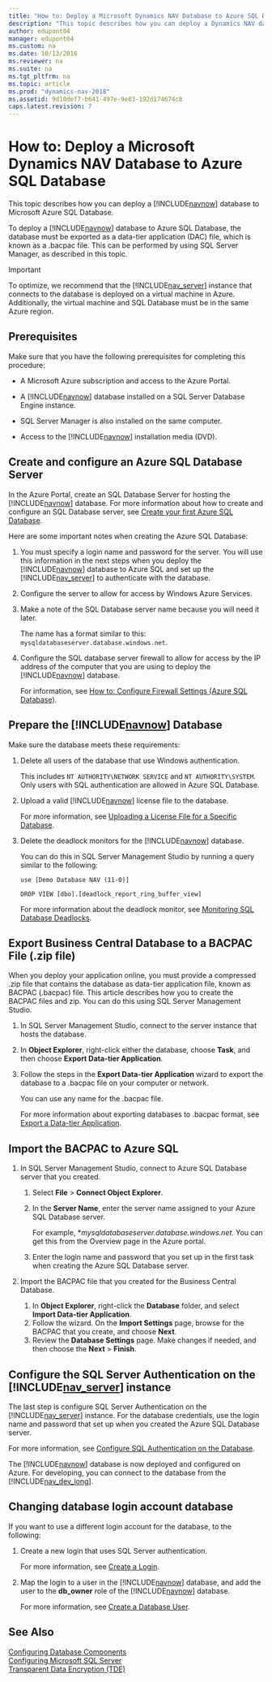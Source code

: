 ```yaml
---
title: "How to: Deploy a Microsoft Dynamics NAV Database to Azure SQL Database"
description: "This topic describes how you can deploy a Dynamics NAV database to Microsoft Azure SQL Database."
author: edupont04
manager: edupont04
ms.custom: na
ms.date: 10/13/2016
ms.reviewer: na
ms.suite: na
ms.tgt_pltfrm: na
ms.topic: article
ms.prod: "dynamics-nav-2018"
ms.assetid: 9d10def7-b641-497e-9e03-192d174674c8
caps.latest.revision: 7
---
```

# How to: Deploy a Microsoft Dynamics NAV Database to Azure SQL Database
This topic describes how you can deploy a [!INCLUDE[navnow](includes/navnow_md.md)] database to Microsoft Azure SQL Database.  

 To deploy a [!INCLUDE[navnow](includes/navnow_md.md)] database to Azure SQL Database, the database must be exported as a data-tier application \(DAC\) file, which is known as a .bacpac file. This can be performed by using SQL Server Manager, as described in this topic.  

> [!IMPORTANT]  
>  To optimize, we recommend that the [!INCLUDE[nav_server](includes/nav_server_md.md)] instance that connects to the database is deployed on a virtual machine in Azure. Additionally, the virtual machine and SQL Database must be in the same Azure region.

## Prerequisites

Make sure that you have the following prerequisites for completing this procedure:

- A Microsoft Azure subscription and access to the Azure Portal.  

- A [!INCLUDE[navnow](includes/navnow_md.md)] database installed on a SQL Server Database Engine instance.

- SQL Server Manager is also installed on the same computer.

- Access to the [!INCLUDE[navnow](includes/navnow_md.md)] installation media \(DVD\).


## Create and configure an Azure SQL Database Server  

In the Azure Portal, create an SQL Database Server for hosting the [!INCLUDE[navnow](includes/navnow_md.md)] database. For more information about how to create and configure an SQL Database server, see [Create your first Azure SQL Database](https://azure.microsoft.com/documentation/articles/sql-database-get-started/).

Here are some important notes when creating the Azure SQL Database:

1.  You must specify a login name and password for the server. You will use this information in the next steps when you deploy the [!INCLUDE[navnow](includes/navnow_md.md)] database to Azure SQL and set up the [!INCLUDE[nav_server](includes/nav_server_md.md)] to authenticate with the database.  

2.  Configure the server to allow for access by Windows Azure Services.  

3. Make a note of the SQL Database server name because you will need it later.

    The name has a format similar to this: `mysqldatabaseserver.database.windows.net`.

4.  Configure the SQL database server firewall to allow for access by the IP address of the computer that you are using to deploy the [!INCLUDE[navnow](includes/navnow_md.md)] database.

    For information, see [How to: Configure Firewall Settings \(Azure SQL Database\)](https://azure.microsoft.com/documentation/articles/sql-database-configure-firewall-settings/).

## Prepare the [!INCLUDE[navnow](includes/navnow_md.md)] Database

Make sure the database meets these requirements:

1. Delete all users of the database that use Windows authentication.

    This includes `NT AUTHORITY\NETWORK SERVICE` and `NT AUTHORITY\SYSTEM`. Only users with SQL authentication are allowed in Azure SQL Database.

2. Upload a valid [!INCLUDE[navnow](includes/navnow_md.md)] license file to the database.

    For more information, see [Uploading a License File for a Specific Database](How-to--Upload-the-License-File.md#UploadtoDatabase).
3. Delete the deadlock monitors for the [!INCLUDE[navnow](includes/navnow_md.md)] database.

    You can do this in SQL Server Management Studio by running a query similar to the following:
            
    ```
    use [Demo Database NAV (11-0)]
        
    DROP VIEW [dbo].[deadlock_report_ring_buffer_view]
    ```
    For more information about the deadlock monitor, see [Monitoring SQL Database Deadlocks](Monitoring-Database-Deadlocks.md).

## Export Business Central Database to a BACPAC File (.zip file)

When you deploy your application online, you must provide a compressed .zip file that contains the database as data-tier application file, known as BACPAC (.bacpac) file. This article describes how you to create the BACPAC files and zip. You can do this using SQL Server Management Studio.

1.	In SQL Server Management Studio, connect to the server instance that hosts the database.
2.	In **Object Explorer**, right-click either the database, choose **Task**, and then choose **Export Data-tier Application**.
3.	Follow the steps in the **Export Data-tier Application** wizard to export the database to a .bacpac file on your computer or network.

    You can use any name for the .bacpac file.

    For more information about exporting databases to .bacpac format, see [Export a Data-tier Application](https://msdn.microsoft.com/library/Hh213241.aspx). 

## Import the BACPAC to Azure SQL

1. In SQL Server Management Studio, connect to Azure SQL Database server that you created.

    1. Select **File** > **Connect Object Explorer**.
    2. In the **Server Name**, enter the server name assigned to your Azure SQL Database server.

        For example, **mysqldatabaseserver.database.windows.net*. You can get this from the Overview page in the Azure portal.
    3. Enter the login name and password that you set up in the first task when creating the Azure SQL Database server.

2. Import the BACPAC file that you created for the Business Central Database.

    1. In **Object Explorer**, right-click the **Database** folder, and select **Import Data-tier Application**.
    2. Follow the wizard. On the **Import Settings** page, browse for the BACPAC that you create, and choose **Next**.
    3. Review the **Database Settings** page. Make changes if needed, and then choose the **Next** > **Finish**.

## Configure the SQL Server Authentication on the [!INCLUDE[nav_server](includes/nav_server_md.md)] instance

The last step is configure SQL Server Authentication on the [!INCLUDE[nav_server](includes/nav_server_md.md)] instance. For the database credentials, use the login name and password that set up when you created the Azure SQL Database server. 

For more information, see [Configure SQL Authentication on the Database](How-to--Configure-SQL-Server-Authentication-in-Microsoft-Dynamics-NAV.md#ConfigNavServer).

The [!INCLUDE[navnow](includes/navnow_md.md)] database is now deployed and configured on Azure. For developing, you can connect to the database from the [!INCLUDE[nav_dev_long](includes/nav_dev_long_md.md)].

## Changing database login account database

If you want to use a different login account for the database, to the following:

1. Create a new login that uses SQL Server authentication.  
  
     For more information, see [Create a Login](https://msdn.microsoft.com/library/aa337562.aspx).  
  
2.  Map the login to a user in the [!INCLUDE[navnow](includes/navnow_md.md)] database, and add the user to the **db\_owner** role of the [!INCLUDE[navnow](includes/navnow_md.md)] database.  
  
     For more information, see [Create a Database User](https://msdn.microsoft.com/library/aa337545.aspx).  
<!--
### To deploy a [!INCLUDE[navnow](includes/navnow_md.md)] database to Azure SQL Database

1. Make sure that you have the following prerequisites for completing this procedure:  

   -   A Microsoft Azure subscription and access to the Azure Management Portal.  

   -   [!INCLUDE[navnow](includes/navnow_md.md)] database is installed on a SQL Server Database Engine instance. SQL Server Manager is also installed on the same computer.  

       Make sure the database does not contain users with Windows credentials. Only users with SQL authentication are allowed.  

       Also, you must have saved a valid [!INCLUDE[navnow](includes/navnow_md.md)] license file in the database before you upload it to Azure SQL Database. For more information, see [Uploading a License File for a Specific Database](How-to--Upload-the-License-File.md#UploadtoDatabase).  

   -   Access to the [!INCLUDE[navnow](includes/navnow_md.md)] installation media \(DVD\).  

2. Create and configure an SQL Database Server in Azure.  

    In the Azure Management Portal, create an SQL Database Server for hosting the [!INCLUDE[navnow](includes/navnow_md.md)] database.  

   1. You must specify a login name and password for the server. You will use this information in the next steps when you deploy the [!INCLUDE[navnow](includes/navnow_md.md)] database to Azure SQL and set up the [!INCLUDE[nav_server](includes/nav_server_md.md)] to authenticate with the database.  

   2. Configure the server to allow for access by Windows Azure Services.  

   3. Configure the SQL database server firewall to allow for access by the IP address of the computer that you are using to deploy [!INCLUDE[navnow](includes/navnow_md.md)].  

   4. Make a note of the SQL Database server name because you will need it later.  

      For more information about how to create and configure an SQL Database server, see [Create your first Azure SQL Database](https://azure.microsoft.com/documentation/articles/sql-database-get-started/) and [How to: Configure Firewall Settings \(Azure SQL Database\)](https://azure.microsoft.com/documentation/articles/sql-database-configure-firewall-settings/).  

3. Deploy the existing [!INCLUDE[navnow](includes/navnow_md.md)] database to an Azure SQL database.  

    In SQL Server Manager, use the **Deploy a Database to SQL Azure** Wizard to deploy the [!INCLUDE[navnow](includes/navnow_md.md)] database from an instance of the Database Engine to the Azure SQL Database server you created in the previous step. The wizard deploys the database by first exporting the [!INCLUDE[navnow](includes/navnow_md.md)] database as a . bacpac file and then importing .bacbac file to the specified Azure SQL Database.  

   1. Specify the server name as *SQLDatabaseServerName.database.windows.net*, where SQLDatabaseServerName is the name of Azure SQL Database server.  

   2. Set the authentication to **SQL Server Authentication**, and provide the login name and password \(from step 2\) for accessing the Azure SQL Database server.  

   3. Set the maximum database size to at least 10 GB.  

   4. Make a note of the database name because you will need it later.  

      When completed successfully, you can connect to the database in Azure SQL from the SQL Server Manager or from the Azure Management Portal.  

      For more information about how to deploy a database to Azure SQL, see [Deploy a Database By Using a DAC](https://msdn.microsoft.com/library/JJ554810\(v=sql.120\).aspx)  

4. Create and configure an Azure Virtual Machine for [!INCLUDE[nav_server](includes/nav_server_md.md)].  

    In the Azure Management Portal, create a virtual machine on which you will later install the [!INCLUDE[nav_server](includes/nav_server_md.md)].  

   1. Choose an image for an operating system that is supported by the [!INCLUDE[nav_server](includes/nav_server_md.md)]. For more information, see [Microsoft Dynamics NAV Server Requirements](System-Requirements-for-Microsoft-Dynamics-NAV.md#NavServerReqs) supported  

   2. Make a note of the Cloud Service DNS Name and the user name and password that you specified because you will need this later.  

       The user name and password will be used for logging on the Azure SQL database.  

   3. Set up endpoints for the [!INCLUDE[navnow](includes/navnow_md.md)] client services, Remote Desktop PowerShell.  

       You must set up an endpoint for the TCP port that clients will use to communicate with the . The default is port in the  configuration is 7046.  

       Remote Desktop and PowerShell ports are set up automatically.[!INCLUDE[nav_server](includes/nav_server_md.md)][!INCLUDE[nav_server](includes/nav_server_md.md)][!INCLUDE[navnow](includes/navnow_md.md)].  

      For more information, see [How to create a custom virtual machine](https://azure.microsoft.com/documentation/articles/virtual-machines-create-custom/)  

5. Configure the Azure SQL Database Server firewall to allow the [!INCLUDE[nav_server](includes/nav_server_md.md)] virtual machine to connect to the database server.  

    In the Azure Management Portal, you must add a rule to the firewall that allows the public virtual IP address of the [!INCLUDE[nav_server](includes/nav_server_md.md)] virtual machine. For more information, see [How to: Configure Firewall Settings \(Azure SQL Database\)](https://azure.microsoft.com/documentation/articles/sql-database-configure-firewall-settings/).  

   > [!NOTE]  
   >  You can identify the IP address by viewing the Dashboard of the virtual machine in the Azure Management Portal.  

6. Install and configure a [!INCLUDE[nav_server](includes/nav_server_md.md)] instance on the virtual machine.  

    From the Azure Management Portal, connect to the virtual machine. Run the setup.exe file that is available on the [!INCLUDE[navnow](includes/navnow_md.md)] installation media \(DVD\) to install the [!INCLUDE[nav_server](includes/nav_server_md.md)].  

   1.  After you install the [!INCLUDE[nav_server](includes/nav_server_md.md)], configure SQL Server Authentication on the [!INCLUDE[nav_server](includes/nav_server_md.md)] instance. For the database credentials, use the login name and password that you set up in step 2.  

        For more information, see [How to: Configure SQL Server Authentication in Microsoft Dynamics NAV](How-to--Configure-SQL-Server-Authentication-in-Microsoft-Dynamics-NAV.md).  

   The [!INCLUDE[navnow](includes/navnow_md.md)] database is now deployed and configured on Azure. For developing, you can connect to the database from the [!INCLUDE[nav_dev_long](includes/nav_dev_long_md.md)].  
-->

## See Also

 [Configuring Database Components](Configuring-Database-Components.md)   
 [Configuring Microsoft SQL Server](Configuring-Microsoft-SQL-Server.md)  
 [Transparent Data Encryption (TDE)](transparent-data-encryption.md)  
